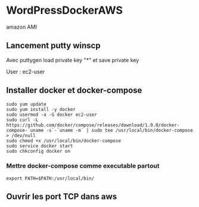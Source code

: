 # WordPressDockerAWS

amazon AMI

## Lancement putty winscp

Avec puttygen load private key "*" et save private key

User : ec2-user

## Installer docker et docker-compose

```
sudo yum update
sudo yum install -y docker
sudo usermod -a -G docker ec2-user
sudo curl -L https://github.com/docker/compose/releases/download/1.9.0/docker-compose-`uname -s`-`uname -m` | sudo tee /usr/local/bin/docker-compose > /dev/null
sudo chmod +x /usr/local/bin/docker-compose
sudo service docker start
sudo chkconfig docker on
```
### Mettre docker-compose comme executable partout

```
export PATH=$PATH:/usr/local/bin/
```

## Ouvrir les port TCP dans aws
